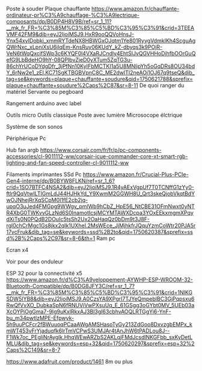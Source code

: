 Poste à souder
Plaque chauffante https://www.amazon.fr/chauffante-ordinateur-pr%C3%A9chauffage-%C3%A9lectrique-composants/dp/B0DP4H8V9B/ref=sr_1_11?__mk_fr_FR=%C3%85M%C3%85%C5%BD%C3%95%C3%91&crid=3TEEAVMF42FM9&dib=eyJ2IjoiMSJ9.HxR9ooQQVoHnsJ-Ynx54xyIDobki_xmmRYTdeNX8HBWGxOJqtm1Ye801RyvgVdmkIKh4ScguAgQWrNxc_xLpniXsU6jIqEm-KnsRuy06KUdY_kZ-dbyqs3k9POjR-VeN6tWqQxcjfSWp3c6KYQF0l4VXaRJCndly4EhtSIJvQGVHHoDihfbOOrGuQefG9LbBdeHO9hY-08QPIbvZjeD0yXTum5ZqTG3u-86chYrUCoDYdgDfr_3jPfNn10KyIFbMCTKI1a5U8MNlipYh5oGqDRs8OU34bdY_6rNw2e1_zEI.KC71SgKTBGBVpnC8C_ME2dwlTI2neAOi1OJ67q9tseQ&dib_tag=se&keywords=plaque+chauffante+soudure&qid=1750621788&sprefix=plaque+chauffante+soudure%2Caps%2C87&sr=8-11
De quoi ranger du matériel
Servante ou pegboard

Rangement arduino avec label

Outils micro
Outils classique
Poste avec lumière
Microsocope élctrique

Système de son sonos

Périphérique Pc

Hub fan argb 
https://www.corsair.com/fr/fr/p/pc-components-accessories/cl-9011112-ww/corsair-icue-commander-core-xt-smart-rgb-lighting-and-fan-speed-controller-cl-9011112-ww

Filaments imprimantes
SSd Pc      https://www.amazon.fr/Crucial-Plus-PCIe-Gen4-interne/dp/B0BYW8FLKN/ref=sr_1_6?crid=1SO7BTFC4NSA2&dib=eyJ2IjoiMSJ9.1R4yAExVgpUf7T0TCNffG1zYy0-ftlr9QqVtwILTIGmLdJ44HJHkYd_Y9XwmM2GGWH8U_Qrt3skeQjobVkqtBdYwOJNhejRrXqSCpM0I1fE2cb2jq-upqO3uJed4FMGpg9WWgy_pmlWb9hCbZ_HpE56_NtCBE31OFmNwxt0yNTR4XbG0TWKvvGLzNd6S0InamotIcsjMCYMTAWXDcpa3YOxEEkxmgmXPqydXiTs0N0PQdB2DOuIc5tsSh2Ux2OaHaqQz0bDm9t3J8F-rgl0chCrMgc1Gs8jkx2qIk1UXheI.2MsWEce_JjMjhkfrJQquYzmCoWtr20PJA5r17vcFruk&dib_tag=se&keywords=ssd%2B2to&qid=1750620387&sprefix=ssd%2B%2Caps%2C97&sr=8-6&th=1
Ram pc

Ecran x4

Voir pour des onduleur

ESP 32 pour la connectivité x5
https://www.amazon.fr/d%C3%A9veloppement-AYWHP-ESP-WROOM-32-Bluetooth-Compatible/dp/B0DG8JFY3C/ref=sr_1_7?__mk_fr_FR=%C3%85M%C3%85%C5%BD%C3%95%C3%91&crid=1NIKGSDW5IYB8&dib=eyJ2IjoiMSJ9.A0CzsYA9XPgrI7TJYeQmpeblBC3GjPqpsxu6RwQfVvXO_DubkaSpN6fRNUViVwPXsuUq_E_61GSgg3oGYbt0MV_5UEb03aXcOYPiOgGma7-9Ig9uKxlRkxAJ3Bl3gI63cbhvAOQLRTGgYi6-YnF-bu_m34pwtlzMPE-Efpwyk-5h9uuPCFcr2fBWuuoqPCaaAWgAMSHasoTyGy213ZdGoo8DxvzgbEMPx_kmWT453vFrYjaduqfk6lrTmVCPwS3UMJAr4tAnJhW6tPADLou8J--F1Wk7oc_PEgliNrAyglk.HhqWEwARZbS2AKLqjFMdJcsdlNKGFbb_sxKyDetLMLU&dib_tag=se&keywords=esp+32&qid=1750620297&sprefix=esp+32%2Caps%2C149&sr=8-7

https://www.adafruit.com/product/1461 8m ou plus

